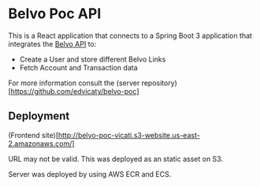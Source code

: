 # Belvo Poc API

This is a React application that connects to a Spring Boot 3 application that integrates the [Belvo API](https://developers.belvo.com/docs)
to:
- Create a User and store different Belvo Links
- Fetch Account and Transaction data

For more information consult the (server repository)[https://github.com/edvicaty/belvo-poc]

## Deployment

(Frontend site)[http://belvo-poc-vicati.s3-website.us-east-2.amazonaws.com/]

URL may not be valid. This was deployed as an static asset on S3.

Server was deployed by using AWS ECR and ECS.
